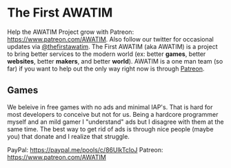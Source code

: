 # The First AWATIM
Help the AWATIM Project grow with Patreon: https://www.patreon.com/AWATIM. Also follow our twitter for occasional updates via <a href="https://twitter.com/thefirstawatim">@thefirstawatim</a>. The First AWATIM (aka AWATIM) is a project to bring better services to the modern world (ex: better **games**, better **websites**, better **makers**, and better **world**). AWATIM is a one man team (so far) if you want to help out the only way right now is through <a href="https://www.patreon.com/AWATIM">Patreon</a>.

## Games
We beleive in free games with no ads and minimal IAP's. That is hard for most developers to conceive but not for us. Being a hardcore programmer myself and an mild gamer I "understand" ads but I disagree with them at the same time. The best way to get rid of ads is through nice people (maybe you) that donate and I realize that struggle.


PayPal: https://paypal.me/pools/c/86UlkTcIoJ
Patreon: https://www.patreon.com/AWATIM
